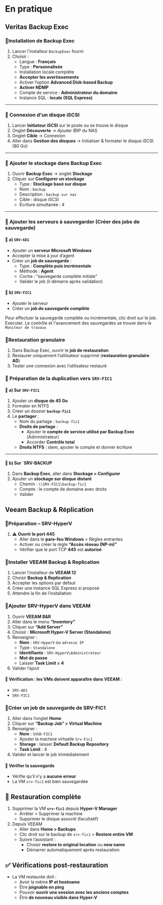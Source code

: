 
# En pratique 

<!-- tabs:start --> 
## **Veritas Backup Exec**

### 🔹Installation de Backup Exec 

1. Lancer l’installeur `BackupExec` fourni
2. Choisir :
    - Langue : **Français**
    - Type : **Personnalisée**
    - Installation locale complète
    - **Accepter les avertissements**
    - Activer l’option **Advanced Disk-based Backup**
    - **Activer NDMP**
    - Compte de service : **Administrateur du domaine**
    - Instance SQL : **locale (SQL Express)**
---

### 🔹 Connexion d'un disque iSCSI 

1. Lancer **Initiateur iSCSI** sur le poste ou se trouve le disque
2. Onglet **Découverte** → Ajouter @IP du NAS
3. Onglet **Cible** → Connexion
4. Aller dans **Gestion des disques** → Initialiser & formater le disque iSCSI (80 Go)

---

### 🔹 Ajouter le stockage dans Backup Exec

1. Ouvrir **Backup Exec** → onglet **Stockage**
2. Cliquer sur **Configurer un stockage**
    - Type : **Stockage basé sur disque**
    - Nom : `backup`
    - Description : `backup sur nas`
    - Cible : disque iSCSI
    - Écriture simultanée : 4
---

### 🔹 Ajouter les serveurs à sauvegarder (Créer des jobs de sauvegarde)

#### 🔸 a) `SRV-AD1`

- Ajouter un **serveur Microsoft Windows**
- Accepter la mise à jour d’agent
- Créer un **job de sauvegarde** :
    - Type : **Complète puis incrémentale**
    - Méthode : **Agent**
    - Coche : “sauvegarde complète initiale”
    - Valider le job (il démarre après validation)
        

#### 🔸 b) `SRV-FIC1`
- Ajouter le serveur
- Créer un **job de sauvegarde complète**

Pour effectuer la sauvegarde complète ou incrémentale, clic droit sur le job. Executer.
Le contrôle et l'avancement des sauvegardes se trouve dans le ``Moniteur de travaux``


### 🔹Restauration granulaire
1. Dans Backup Exec, ouvrir le **job de restauration**
2. Restaurer uniquement l’utilisateur supprimé (**restauration granulaire AD**)
3. Tester une connexion avec l’utilisateur restauré


### 🔹 Préparation de la duplication vers `SRV-FIC1`

#### 🔸 a) Sur `SRV-FIC1`
1. Ajouter un **disque de 45 Go**
2. Formater en NTFS
3. Créer un dossier **`backup-fic1`**
4. Le **partager** :
    - Nom du partage : `backup-fic1`
    - **Droits de partage** :
        - Ajouter le **compte de service utilisé par Backup Exec** (Administrateur)
        - Accorder **Contrôle total**
    - **Droits NTFS** : idem, ajouter le compte et donner écriture
        

---

#### 🔸 b) Sur `SRV-BACKUP
1. Dans **Backup Exec**, aller dans **Stockage > Configurer**
2. Ajouter un **stockage sur disque distant**
    - Chemin : `\\SRV-FIC1\backup-fic1`
    - Compte : le compte de domaine avec droits
    - Valider



## **Veeam Backup & Réplication**

### 🔹Préparation – SRV-HyperV

1. ⚠️ **Ouvrir le port 445**
    - Aller dans le **pare-feu Windows** > Règles entrantes
    - Activer ou créer la règle **“Accès réseau (NP-in)”**
    - Vérifier que le port TCP **445** est **autorisé**

### 🔹Installer VEEAM Backup & Replication

1. Lancer l’installeur de **VEEAM 12**
2. Choisir **Backup & Replication**
3. Accepter les options par défaut
4. Créer une instance SQL Express si proposé
5. Attendre la fin de l’installation

### 🔹Ajouter SRV-HyperV dans VEEAM

1. Ouvrir **VEEAM B&R**
2. Aller dans le menu **“Inventory”**
3. Cliquer sur **“Add Server”**
4. Choisir : **Microsoft Hyper-V Server (Standalone)**
5. Renseigner :
    - **Nom** : `SRV-HyperV` ou ``adresse IP``
    - Type : ``Standalone``
    - **Identifiants** : `SRV-HyperV\Administrateur`
    - **Mot de passe** 
    - Laisser **Task Limit = 4**
6. Valider l’ajout

#### 🔎 Vérification : les VMs doivent apparaître dans VEEAM :
- `SRV-AD1`
- `SRV-FIC1`


### 🔹Créer un job de sauvegarde de SRV-FIC1

1. Aller dans l’onglet **Home**
2. Cliquer sur **“Backup Job” > Virtual Machine**
3. Renseigner :
    - **Nom** : `SVGD-FIC1`
    - Ajouter la machine virtuelle `Srv-Fic1`
    - **Storage** : laisser **Default Backup Repository**
    - **Task Limit** : 4
4. Valider et lancer le job immédiatement

#### 🧪 Vérifier la sauvegarde

- Vérifie qu’il n’y a **aucune erreur**
- La VM `srv-fic1` est bien sauvegardée

## 🔄 Restauration complète

1. Supprimer la VM **`srv-fic1`** depuis **Hyper-V Manager**
    - Arrêter > Supprimer la machine
    - Supprimer le disque associé (facultatif)
2. Depuis VEEAM 
    - Aller dans **Home > Backups**
    - Clic droit sur le backup de `srv-fic1` > **Restore entire VM**
    - Suivre l’assistant :
        - Choisir **restore to original location** ou **new name**
        - Démarrer automatiquement après restauration


## ✅  Vérifications post-restauration

- La VM restaurée doit :
    - Avoir la même **IP et hostname**
    - Être **joignable en ping**
    - Pouvoir **ouvrir une session avec les anciens comptes**
    - Être **de nouveau visible dans Hyper-V**

<!-- tabs:end --> 